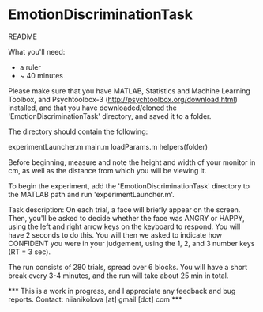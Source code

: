 # EmotionDiscriminationTask

README

What you'll need:
 - a ruler
 - ~ 40 minutes


Please make sure that you have MATLAB, Statistics and Machine Learning Toolbox, and Psychtoolbox-3 (http://psychtoolbox.org/download.html) installed, and that you have downloaded/cloned the 'EmotionDiscriminationTask' directory, 
and saved it to a folder. 

The directory should contain the following:

experimentLauncher.m
main.m
loadParams.m
helpers(folder)

Before beginning, measure and note the height and width of your monitor in cm, as well as 
the distance from which you will be viewing it. 


To begin the experiment, add the 'EmotionDiscriminationTask' directory to the MATLAB path and 
run 'experimentLauncher.m'.


Task description: 
On each trial, a face will briefly appear on the screen. Then, you'll be asked to decide
whether the face was ANGRY or HAPPY, using the left and right arrow keys on the keyboard to respond.
You will have 2 seconds to do this. You will then we asked to indicate how CONFIDENT you were in
your judgement, using the 1, 2, and 3 number keys (RT = 3 sec). 

The run consists of 280 trials, spread over 6 blocks. You will have a short break every 3-4 minutes, 
and the run will take about 25 min in total. 


*** This is a work in progress, and I appreciate any feedback and bug reports. 
Contact: niianikolova [at] gmail [dot] com ***
